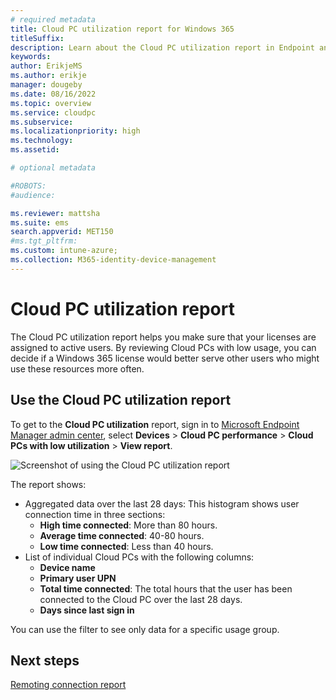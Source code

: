 ```yaml
---
# required metadata
title: Cloud PC utilization report for Windows 365
titleSuffix:
description: Learn about the Cloud PC utilization report in Endpoint analytics for Windows 365 Cloud PCs.
keywords:
author: ErikjeMS  
ms.author: erikje
manager: dougeby
ms.date: 08/16/2022
ms.topic: overview
ms.service: cloudpc
ms.subservice:
ms.localizationpriority: high
ms.technology:
ms.assetid: 

# optional metadata

#ROBOTS:
#audience:

ms.reviewer: mattsha
ms.suite: ems
search.appverid: MET150
#ms.tgt_pltfrm:
ms.custom: intune-azure;
ms.collection: M365-identity-device-management
---
```


# Cloud PC utilization report

The Cloud PC utilization report helps you make sure that your licenses are assigned to active users. By reviewing Cloud PCs with low usage, you can decide if a Windows 365 license would better serve other users who might use these resources more often.

## Use the Cloud PC utilization report

To get to the **Cloud PC utilization** report, sign in to [Microsoft Endpoint Manager admin center](https://go.microsoft.com/fwlink/?linkid=2109431), select **Devices** > **Cloud PC performance** > **Cloud PCs with low utilization** > **View report**.

![Screenshot of using the Cloud PC utilization report](./media/report-cloud-pc-utilization/cloud-pc-utilization.png)

The report shows:

- Aggregated data over the last 28 days: This histogram shows user connection time in three sections:
    - **High time connected**: More than 80 hours.
    - **Average time connected**: 40-80 hours.
    - **Low time connected**: Less than 40 hours.
- List of individual Cloud PCs with the following columns:
    - **Device name**
    - **Primary user UPN**
    - **Total time connected**: The total hours that the user has been connected to the Cloud PC over the last 28 days.
    - **Days since last sign in**

You can use the filter to see only data for a specific usage group.

<!-- ########################## -->
## Next steps

[Remoting connection report](report-remoting-connection.md)
